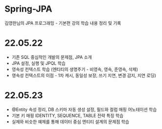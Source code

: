 # Spring-JPA
김영한님의 JPA 프로그래밍 - 기본편 강의 학습 내용 정리 및 기록

# 22.05.22
 - 기존 SQL 중심적인 개발의 문제점, JPA 소개
 - JPA 설정, 실행 및 JPQL 학습
 - 영속성 컨텍스트 학습 (엔티티의 생명주기 - 비영속, 영속, 준영속, 삭제)
 - 영속성 컨텍스트의 이점 - 1차 캐시, 동일성 보장, 쓰기 지연, 변경 감지, 지연 로딩)

# 22.05.23
 - @Entity 속성 정리, DB 스키마 자동 생성 설정, 필드와 컬럼 매핑 어노테이션 학습
 - 기본 키 매핑 IDENTITY, SEQUENCE, TABLE 전략 특징 학습
 - 실제와 비슷한 예제를 통해 데이터 중심 엔티티 설계의 문제점 학습
